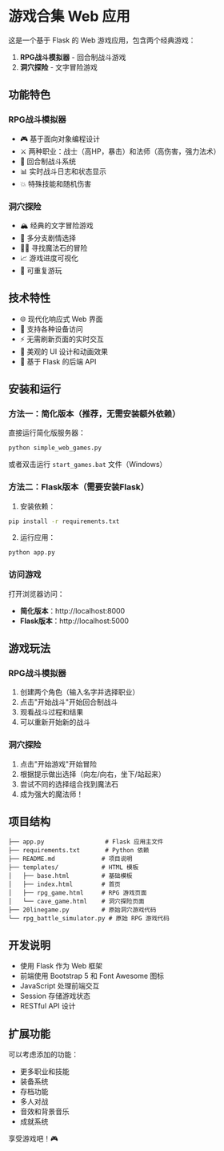 # 游戏合集 Web 应用

这是一个基于 Flask 的 Web 游戏应用，包含两个经典游戏：

1. **RPG战斗模拟器** - 回合制战斗游戏
2. **洞穴探险** - 文字冒险游戏

## 功能特色

### RPG战斗模拟器
- 🎮 基于面向对象编程设计
- ⚔️ 两种职业：战士（高HP，暴击）和法师（高伤害，强力法术）
- 🔄 回合制战斗系统
- 📊 实时战斗日志和状态显示
- 💥 特殊技能和随机伤害

### 洞穴探险
- 🏔️ 经典的文字冒险游戏
- 🎯 多分支剧情选择
- 🧙‍♂️ 寻找魔法石的冒险
- 📈 游戏进度可视化
- 🔄 可重复游玩

## 技术特性

- 🌐 现代化响应式 Web 界面
- 📱 支持各种设备访问
- ⚡ 无需刷新页面的实时交互
- 🎨 美观的 UI 设计和动画效果
- 🔧 基于 Flask 的后端 API

## 安装和运行

### 方法一：简化版本（推荐，无需安装额外依赖）

直接运行简化版服务器：

```bash
python simple_web_games.py
```

或者双击运行 `start_games.bat` 文件（Windows）

### 方法二：Flask版本（需要安装Flask）

1. 安装依赖：
```bash
pip install -r requirements.txt
```

2. 运行应用：
```bash
python app.py
```

### 访问游戏

打开浏览器访问：
- **简化版本**：http://localhost:8000
- **Flask版本**：http://localhost:5000

## 游戏玩法

### RPG战斗模拟器
1. 创建两个角色（输入名字并选择职业）
2. 点击"开始战斗"开始回合制战斗
3. 观看战斗过程和结果
4. 可以重新开始新的战斗

### 洞穴探险
1. 点击"开始游戏"开始冒险
2. 根据提示做出选择（向左/向右，坐下/站起来）
3. 尝试不同的选择组合找到魔法石
4. 成为强大的魔法师！

## 项目结构

```
├── app.py                 # Flask 应用主文件
├── requirements.txt       # Python 依赖
├── README.md             # 项目说明
├── templates/            # HTML 模板
│   ├── base.html         # 基础模板
│   ├── index.html        # 首页
│   ├── rpg_game.html     # RPG 游戏页面
│   └── cave_game.html    # 洞穴探险页面
├── 20linegame.py         # 原始洞穴游戏代码
└── rpg_battle_simulator.py # 原始 RPG 游戏代码
```

## 开发说明

- 使用 Flask 作为 Web 框架
- 前端使用 Bootstrap 5 和 Font Awesome 图标
- JavaScript 处理前端交互
- Session 存储游戏状态
- RESTful API 设计

## 扩展功能

可以考虑添加的功能：
- 更多职业和技能
- 装备系统
- 存档功能
- 多人对战
- 音效和背景音乐
- 成就系统

享受游戏吧！🎮
